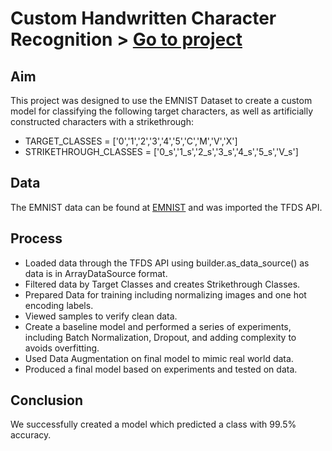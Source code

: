 # Custom Handwritten Character Recognition > [Go to project](https://github.com/tophercollins/handwritten-character-recognition)

## Aim

This project was designed to use the EMNIST Dataset to create a custom model for classifying the following target characters, as well as artificially constructed characters with a strikethrough:
* TARGET_CLASSES = ['0','1','2','3','4','5','C','M','V','X']
* STRIKETHROUGH_CLASSES = ['0_s','1_s','2_s','3_s','4_s','5_s','V_s']

## Data

The EMNIST data can be found at [EMNIST](https://www.tensorflow.org/datasets/catalog/emnist) and was imported the TFDS API.

## Process

* Loaded data through the TFDS API using builder.as_data_source() as data is in ArrayDataSource format.
* Filtered data by Target Classes and creates Strikethrough Classes.
* Prepared Data for training including normalizing images and one hot encoding labels.
* Viewed samples to verify clean data.
* Create a baseline model and performed a series of experiments, including Batch Normalization, Dropout, and adding complexity to avoids overfitting.
* Used Data Augmentation on final model to mimic real world data.
* Produced a final model based on experiments and tested on data.

## Conclusion

We successfully created a model which predicted a class with 99.5% accuracy.
